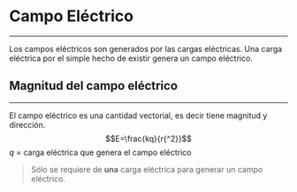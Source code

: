 # Campo Eléctrico
***
Los campos eléctricos son generados por las cargas eléctricas. Una carga eléctrica por el simple hecho de existir genera un campo eléctrico.

## Magnitud del campo eléctrico
***
El campo eléctrico es una cantidad vectorial, es decir tiene magnitud y dirección. 
$$E=\frac{kq}{r{^2}}$$
$q$ = carga eléctrica que genera el campo eléctrico

> Sólo se requiere de **una** carga eléctrica para generar un campo eléctrico.

